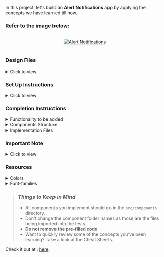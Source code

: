In this project, let's build an **Alert Notifications** app by applying the concepts we have learned till now.

### Refer to the image below:

<br/>
<div style="text-align: center;">
    <img src="https://assets.ccbp.in/frontend/content/react-js/alert-notifications-lg-output.png" alt="Alert Notifications" style="max-width:70%;box-shadow:0 2.8px 2.2px rgba(0, 0, 0, 0.12)">
</div>
<br/>

### Design Files

<details>
<summary>Click to view</summary>

- [Extra Small (Size < 576px) and Small (Size >= 576px)](https://assets.ccbp.in/frontend/content/react-js/alert-notifications-sm-output-v0.png)
- [Medium (Size >= 768px), Large (Size >= 992px) and Extra Large (Size >= 1200px)](https://assets.ccbp.in/frontend/content/react-js/alert-notifications-lg-output-v0.png)

</details>

### Set Up Instructions

<details>
<summary>Click to view</summary>

- Download dependencies by running `npm install`
- Start up the app using `npm start`
</details>

### Completion Instructions

<details>
<summary>Functionality to be added</summary>
<br/>

The app must have the following functionalities

- For each notification, the Notification component should receive the below elements as children
  - Icon
  - Heading
  - Description

</details>

<details>
<summary>Components Structure</summary>
<br/>
<div style="text-align: center;">
    <img src="https://assets.ccbp.in/frontend/content/react-js/alert-notifications-component-breakdown-structure.png" alt="Alert-Notificaions-app-component-breakdown-structure" style="max-width:100%;box-shadow:0 2.8px 2.2px rgba(0, 0, 0, 0.12)">
</div>
<br/>

</details>

<details>
<summary>Implementation Files</summary>
<br/>

Use these files to complete the implementation:

- `src/components/Notification/index.js`
- `src/components/Notification/index.css`
- `src/components/AlertNotifications/index.js`
- `src/components/AlertNotifications/index.css`

</details>

### Important Note

<details>
<summary>Click to view</summary>

<br/>

**The following instructions are required for the tests to pass**

- Access the elements passed to the `Notification` Component using the **children** prop.
- `AiFillCheckCircle` from react-icons should be used for **Success** notification.
- `RiErrorWarningFill` from react-icons should be used for **Error** notification.
- `MdWarning` from react-icons should be used for **Warning** notification.
- `MdInfo` from react-icons should be used for **Info** notification.
- `GrFormClose` from react-icons should be used as **Close** icon in each notification.

</details>

### Resources

<details>
<summary>Colors</summary>

<br/>

<div style="background-color: #64748b; width: 150px; padding: 10px; color: black">Hex: #64748b</div>
<div style="background-color: #2dca73; width: 150px; padding: 10px; color: black">Hex: #2dca73</div>
<div style="background-color: #ff0b37; width: 150px; padding: 10px; color: black">Hex: #ff0b37</div>
<div style="background-color: #ffb800; width: 150px; padding: 10px; color: black">Hex: #ffb800</div>
<div style="background-color: #0f81e0; width: 150px; padding: 10px; color: black">Hex: #0f81e0</div>
<div style="background-color: #e5e5e5; width: 150px; padding: 10px; color: black">Hex: #e5e5e5</div>
<div style="background-color: #0f172a; width: 150px; padding: 10px; color: white">Hex: #0f172a</div>
<div style="background-color: #475569; width: 150px; padding: 10px; color: white">Hex: #475569</div>

</details>

<details>
<summary>Font-families</summary>

- Roboto

</details>

> ### _Things to Keep in Mind_
>
> - All components you implement should go in the `src/components` directory.
> - Don't change the component folder names as those are the files being imported into the tests.
> - **Do not remove the pre-filled code**
> - Want to quickly review some of the concepts you’ve been learning? Take a look at the Cheat Sheets.

Check it out at : [here](https://alertNotiSuk.ccbp.tech).
